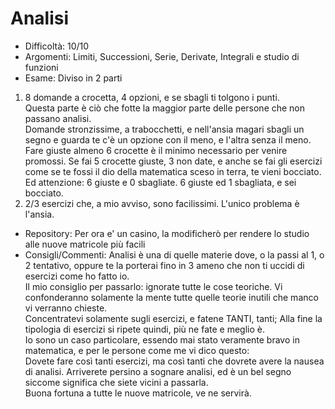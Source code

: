 # Analisi
- Difficoltà: 10/10
- Argomenti: Limiti, Successioni, Serie, Derivate, Integrali e studio di funzioni
- Esame: Diviso in 2 parti
1) 8 domande a crocetta, 4 opzioni, e se sbagli ti tolgono i punti.<br>
Questa parte è ciò che fotte la maggior parte delle persone che non passano analisi.<br>
Domande stronzissime, a trabocchetti, e nell'ansia magari sbagli un segno e guarda te c'è un opzione con il meno, e l'altra senza il meno.<br>
Fare giuste almeno 6 crocette è il minimo necessario per venire promossi. Se fai 5 crocette giuste, 3 non date, e anche se fai gli esercizi come se te fossi il dio della matematica sceso in terra, te vieni bocciato.<br>
Ed attenzione: 6 giuste e 0 sbagliate. 6 giuste ed 1 sbagliata, e sei bocciato.<br>
2) 2/3 esercizi che, a mio avviso, sono facilissimi. L'unico problema è l'ansia.<br>
- Repository: Per ora e' un casino, la modificherò per rendere lo studio alle nuove matricole più facili
- Consigli/Commenti: Analisi è una di quelle materie dove, o la passi al 1, o 2 tentativo, oppure te la porterai fino in 3 ameno che non ti uccidi di esercizi come ho fatto io.<br>
Il mio consiglio per passarlo: ignorate tutte le cose teoriche. Vi confonderanno solamente la mente tutte quelle teorie inutili che manco vi verranno chieste.<br>
Concentratevi solamente sugli esercizi, e fatene TANTI, tanti; Alla fine la tipologia di esercizi si ripete quindi, più ne fate e meglio è.<br>
Io sono un caso particolare, essendo mai stato veramente bravo in matematica, e per le persone come me vi dico questo:<br>
Dovete fare così tanti esercizi, ma così tanti che dovrete avere la nausea di analisi. Arriverete persino a sognare analisi, ed è un bel segno siccome significa che siete vicini a passarla.<br>
Buona fortuna a tutte le nuove matricole, ve ne servirà.